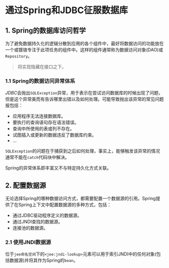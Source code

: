 # 通过Spring和JDBC征服数据库

## 1. Spring的数据库访问哲学

为了避免数据持久化的逻辑分散到应用的各个组件中，最好将数据访问的功能放在一个或镀铬专注于此项任务的组件中。这样的组件通常称为数据访问对象(DAO)或`Repository`。

> 将实现隐藏在接口之下。

### 1.1 Spring的数据访问异常体系

*JDBC*会抛出`SQLException`异常，用于表示在尝试访问数据库的时候出现了问题，但是这个异常美而有告诉哪里出错以及如何处理。可能导致抛出该异常的常见问题报包括：
* 应用程序无法连接数据库。
* 要执行的查询语句存在语法错误。
* 查询中所使用的表或列不存在。
* 试图插入或更新的数据违反了数据库约束。
* ...

`SQLException`的问题在于捕获到之后如何处理，事实上，能够触发该异常的情况通常不能在`catch`代码块中解决。

Spring的异常体系即丰富又不与特定持久化方式关联。

## 2. 配置数据源

无论选择Spring的哪种数据访问方式，都需要配置一个数据源的引用。Spring提供了在Spring上下文中配置数据源的多种方式，包括：
* 通过JDBC驱动程序定义的数据源。
* 通过JNDI查找的数据源。
* 连接池的数据源。

### 2.1 使用JNDI数据源

位于`jee命名空间`下的`<jee:jndi-lookup>`元素可以用于索引JNDI中的任何对象(包括数据源)并将其作为Spring的`bean`。